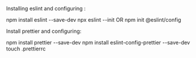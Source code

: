 Installing eslint and configuring :

npm install eslint --save-dev
npx eslint --init OR npm init @eslint/config

Install prettier and configuring:

npm install prettier --save-dev
npm install eslint-config-prettier --save-dev
touch .prettierrc
